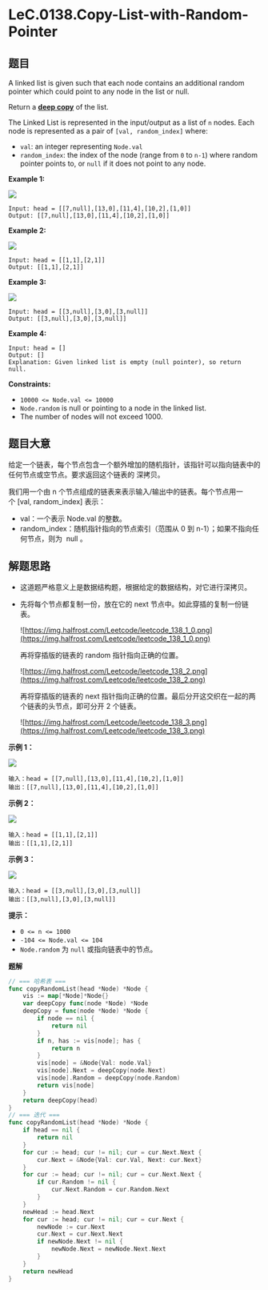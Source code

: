 # LeC.0138.Copy-List-with-Random-Pointer

## 题目

A linked list is given such that each node contains an additional random pointer which could point to any node in the list or null.

Return a **[deep copy](https://en.wikipedia.org/wiki/Object_copying#Deep_copy)** of the list.

The Linked List is represented in the input/output as a list of `n` nodes. Each node is represented as a pair of `[val, random_index]` where:

- `val`: an integer representing `Node.val`
- `random_index`: the index of the node (range from `0` to `n-1`) where random pointer points to, or `null` if it does not point to any node.

**Example 1:**

![](https://assets.leetcode.com/uploads/2019/12/18/e1.png)

```
Input: head = [[7,null],[13,0],[11,4],[10,2],[1,0]]
Output: [[7,null],[13,0],[11,4],[10,2],[1,0]]
```

**Example 2:**

![](https://assets.leetcode.com/uploads/2019/12/18/e2.png)

```
Input: head = [[1,1],[2,1]]
Output: [[1,1],[2,1]]
```

**Example 3:**

![](https://assets.leetcode.com/uploads/2019/12/18/e3.png)

```
Input: head = [[3,null],[3,0],[3,null]]
Output: [[3,null],[3,0],[3,null]]
```

**Example 4:**

```
Input: head = []
Output: []
Explanation: Given linked list is empty (null pointer), so return null.
```

**Constraints:**

- `10000 <= Node.val <= 10000`
- `Node.random` is null or pointing to a node in the linked list.
- The number of nodes will not exceed 1000.

## 题目大意

给定一个链表，每个节点包含一个额外增加的随机指针，该指针可以指向链表中的任何节点或空节点。要求返回这个链表的 深拷贝。

我们用一个由 n 个节点组成的链表来表示输入/输出中的链表。每个节点用一个 [val, random_index] 表示：

- val：一个表示 Node.val 的整数。
- random_index：随机指针指向的节点索引（范围从 0 到 n-1）；如果不指向任何节点，则为  null 。

## 解题思路

- 这道题严格意义上是数据结构题，根据给定的数据结构，对它进行深拷贝。

- 先将每个节点都复制一份，放在它的 next 节点中。如此穿插的复制一份链表。
  
    ![https://img.halfrost.com/Leetcode/leetcode_138_1_0.png](https://img.halfrost.com/Leetcode/leetcode_138_1_0.png)
  
    再将穿插版的链表的 random 指针指向正确的位置。
  
    ![https://img.halfrost.com/Leetcode/leetcode_138_2.png](https://img.halfrost.com/Leetcode/leetcode_138_2.png)
  
    再将穿插版的链表的 next 指针指向正确的位置。最后分开这交织在一起的两个链表的头节点，即可分开 2 个链表。
  
    ![https://img.halfrost.com/Leetcode/leetcode_138_3.png](https://img.halfrost.com/Leetcode/leetcode_138_3.png)

**示例 1：**

![](https://assets.leetcode-cn.com/aliyun-lc-upload/uploads/2020/01/09/e1.png)

```
输入：head = [[7,null],[13,0],[11,4],[10,2],[1,0]]
输出：[[7,null],[13,0],[11,4],[10,2],[1,0]]
```

**示例 2：**

![](https://assets.leetcode-cn.com/aliyun-lc-upload/uploads/2020/01/09/e2.png)

```
输入：head = [[1,1],[2,1]]
输出：[[1,1],[2,1]]
```

**示例 3：**

**![](https://assets.leetcode-cn.com/aliyun-lc-upload/uploads/2020/01/09/e3.png)**

```
输入：head = [[3,null],[3,0],[3,null]]
输出：[[3,null],[3,0],[3,null]]
```

**提示：**

- `0 <= n <= 1000`
- `-104 <= Node.val <= 104`
- `Node.random` 为 `null` 或指向链表中的节点。

**题解**

```go
// === 哈希表 ===
func copyRandomList(head *Node) *Node {
    vis := map[*Node]*Node{}
    var deepCopy func(node *Node) *Node
    deepCopy = func(node *Node) *Node {
        if node == nil {
            return nil
        }
        if n, has := vis[node]; has {
            return n
        }
        vis[node] = &Node{Val: node.Val}
        vis[node].Next = deepCopy(node.Next)
        vis[node].Random = deepCopy(node.Random)
        return vis[node]
    }
    return deepCopy(head)
}
// === 迭代 ===
func copyRandomList(head *Node) *Node {
    if head == nil {
        return nil
    }
    for cur := head; cur != nil; cur = cur.Next.Next {
        cur.Next = &Node{Val: cur.Val, Next: cur.Next}
    }
    for cur := head; cur != nil; cur = cur.Next.Next {
        if cur.Random != nil {
            cur.Next.Random = cur.Random.Next
        }
    }
    newHead := head.Next
    for cur := head; cur != nil; cur = cur.Next {
        newNode := cur.Next
        cur.Next = cur.Next.Next
        if newNode.Next != nil {
            newNode.Next = newNode.Next.Next
        }
    }
    return newHead
}
```
